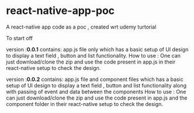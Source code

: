 # react-native-app-poc
A react-native app  code as a poc , created wrt udemy turtorial


To start off 

version :**0.0.1**  contains:
app.js file only which has a basic setup of UI design to display a text field , button and list functionality.
How to use :
One can just download/clone the zip and use the code present in app.js in their react-native setup to check the design.

version :**0.0.2**  contains:
app.js file and component files  which has a basic setup of UI design to display a text field , button and list functionality along with passing of event and data between the components
How to use :
One can just download/clone the zip and use the code present in app.js and the component folder in their react-native setup to check the design.

